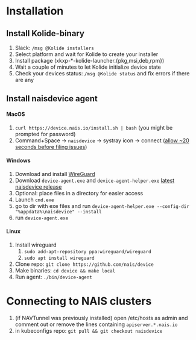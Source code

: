 # Installation

## Install Kolide-binary
1. Slack: `/msg @Kolide installers`
2. Select platform and wait for Kolide to create your installer
3. Install package (xkxp-\*-kolide-launcher.{pkg,msi,deb,rpm})
4. Wait a couple of minutes to let Kolide initialize device state
5. Check your devices status: `/msg @Kolide status` and fix errors if there are any

## Install naisdevice agent
#### MacOS 
1. `curl https://device.nais.io/install.sh | bash` (you might be prompted for password)
2. Command+Space -> `naisdevice` -> systray icon -> connect ([allow ~20 seconds before filing issues](https://github.com/nais/device/issues/38))

#### Windows
1. Download and install [WireGuard](https://www.wireguard.com/install/)
2. Download `device-agent.exe` and `device-agent-helper.exe` [latest naisdevice release](https://github.com/nais/device/releases/latest)
3. Optional: place files in a directory for easier access
4. Launch `cmd.exe`
5. go to dir with exe files and run `device-agent-helper.exe --config-dir "%appdata%\naisdevice" --install`
6. run `device-agent.exe`

#### Linux
1. Install wireguard
	1. `sudo add-apt-repository ppa:wireguard/wireguard`
	2. `sudo apt install wireguard`
2. Clone repo: `git clone https://github.com/nais/device`
3. Make binaries: `cd device && make local`
4. Run agent: `./bin/device-agent`

# Connecting to NAIS clusters
  1. (if NAVTunnel was previously installed) open /etc/hosts as admin and comment out or remove the lines containing `apiserver.*.nais.io`
  2. in kubeconfigs repo: `git pull && git checkout naisdevice`
